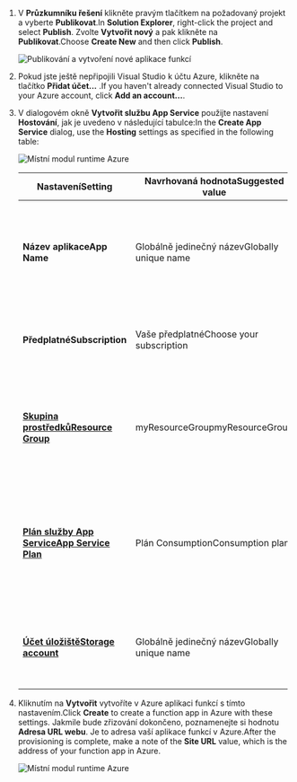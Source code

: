1. <span data-ttu-id="465f6-101">V **Průzkumníku řešení** klikněte pravým tlačítkem na požadovaný projekt a vyberte **Publikovat**.</span><span class="sxs-lookup"><span data-stu-id="465f6-101">In **Solution Explorer**, right-click the project and select **Publish**.</span></span> <span data-ttu-id="465f6-102">Zvolte **Vytvořit nový** a pak klikněte na **Publikovat**.</span><span class="sxs-lookup"><span data-stu-id="465f6-102">Choose **Create New**  and then click **Publish**.</span></span> 

    ![Publikování a vytvoření nové aplikace funkcí](./media/functions-vstools-publish/functions-vstools-publish-new-function-app.png)

2. <span data-ttu-id="465f6-104">Pokud jste ještě nepřipojili Visual Studio k účtu Azure, klikněte na tlačítko **Přidat účet...** .</span><span class="sxs-lookup"><span data-stu-id="465f6-104">If you haven't already connected Visual Studio to your Azure account, click **Add an account...**.</span></span>  

3. <span data-ttu-id="465f6-105">V dialogovém okně **Vytvořit službu App Service** použijte nastavení **Hostování**, jak je uvedeno v následující tabulce:</span><span class="sxs-lookup"><span data-stu-id="465f6-105">In the **Create App Service** dialog, use the **Hosting** settings as specified in the following table:</span></span> 

    ![Místní modul runtime Azure](./media/functions-vstools-publish/functions-vstools-publish.png)

    | <span data-ttu-id="465f6-107">Nastavení</span><span class="sxs-lookup"><span data-stu-id="465f6-107">Setting</span></span>      | <span data-ttu-id="465f6-108">Navrhovaná hodnota</span><span class="sxs-lookup"><span data-stu-id="465f6-108">Suggested value</span></span>  | <span data-ttu-id="465f6-109">Popis</span><span class="sxs-lookup"><span data-stu-id="465f6-109">Description</span></span>                                |
    | ------------ |  ------- | -------------------------------------------------- |
    | <span data-ttu-id="465f6-110">**Název aplikace**</span><span class="sxs-lookup"><span data-stu-id="465f6-110">**App Name**</span></span> | <span data-ttu-id="465f6-111">Globálně jedinečný název</span><span class="sxs-lookup"><span data-stu-id="465f6-111">Globally unique name</span></span> | <span data-ttu-id="465f6-112">Název jednoznačně identifikující novou aplikaci funkcí.</span><span class="sxs-lookup"><span data-stu-id="465f6-112">Name that uniquely identifies your new function app.</span></span> |
    | <span data-ttu-id="465f6-113">**Předplatné**</span><span class="sxs-lookup"><span data-stu-id="465f6-113">**Subscription**</span></span> | <span data-ttu-id="465f6-114">Vaše předplatné</span><span class="sxs-lookup"><span data-stu-id="465f6-114">Choose your subscription</span></span> | <span data-ttu-id="465f6-115">Předplatné Azure, které se má použít.</span><span class="sxs-lookup"><span data-stu-id="465f6-115">The Azure subscription to use.</span></span> |
    | <span data-ttu-id="465f6-116">**[Skupina prostředků](../articles/azure-resource-manager/resource-group-overview.md)**</span><span class="sxs-lookup"><span data-stu-id="465f6-116">**[Resource Group](../articles/azure-resource-manager/resource-group-overview.md)**</span></span> | <span data-ttu-id="465f6-117">myResourceGroup</span><span class="sxs-lookup"><span data-stu-id="465f6-117">myResourceGroup</span></span> |  <span data-ttu-id="465f6-118">Název skupiny prostředků, ve které chcete vytvořit aplikaci funkcí.</span><span class="sxs-lookup"><span data-stu-id="465f6-118">Name of the resource group in which to create your function app.</span></span> |
    | <span data-ttu-id="465f6-119">**[Plán služby App Service](../articles/azure-functions/functions-scale.md)**</span><span class="sxs-lookup"><span data-stu-id="465f6-119">**[App Service Plan](../articles/azure-functions/functions-scale.md)**</span></span> | <span data-ttu-id="465f6-120">Plán Consumption</span><span class="sxs-lookup"><span data-stu-id="465f6-120">Consumption plan</span></span> | <span data-ttu-id="465f6-121">Při vytváření nového plánu nezapomeňte vybrat **Spotřeba** v části **Velikost**.</span><span class="sxs-lookup"><span data-stu-id="465f6-121">Make sure to choose the **Consumption** under **Size** when you create a new plan.</span></span>  |
    | <span data-ttu-id="465f6-122">**[Účet úložiště](../articles/storage/common/storage-create-storage-account.md#create-a-storage-account)**</span><span class="sxs-lookup"><span data-stu-id="465f6-122">**[Storage account](../articles/storage/common/storage-create-storage-account.md#create-a-storage-account)**</span></span> | <span data-ttu-id="465f6-123">Globálně jedinečný název</span><span class="sxs-lookup"><span data-stu-id="465f6-123">Globally unique name</span></span> | <span data-ttu-id="465f6-124">Použijte existující účet úložiště, nebo vytvořte nový.</span><span class="sxs-lookup"><span data-stu-id="465f6-124">Use an existing storage account or create a new one.</span></span>   |

4. <span data-ttu-id="465f6-125">Kliknutím na **Vytvořit** vytvoříte v Azure aplikaci funkcí s tímto nastavením.</span><span class="sxs-lookup"><span data-stu-id="465f6-125">Click **Create** to create a function app in Azure with these settings.</span></span> <span data-ttu-id="465f6-126">Jakmile bude zřizování dokončeno, poznamenejte si hodnotu **Adresa URL webu**. Je to adresa vaší aplikace funkcí v Azure.</span><span class="sxs-lookup"><span data-stu-id="465f6-126">After the provisioning is complete, make a note of the **Site URL** value, which is the address of your function app in Azure.</span></span> 

    ![Místní modul runtime Azure](./media/functions-vstools-publish/functions-vstools-publish-profile.png)
